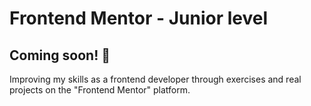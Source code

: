 # Frontend Mentor - Junior level

## Coming soon! 👋

Improving my skills as a frontend developer through exercises and real projects on the "Frontend Mentor" platform.

